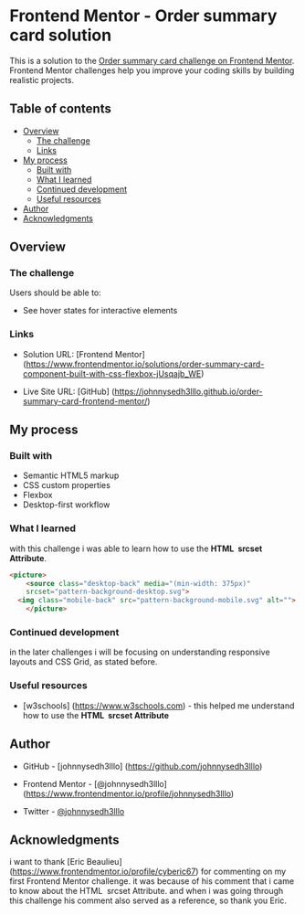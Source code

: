 # Frontend Mentor - Order summary card solution

This is a solution to the [Order summary card challenge on Frontend Mentor](https://www.frontendmentor.io/challenges/order-summary-component-QlPmajDUj). Frontend Mentor challenges help you improve your coding skills by building realistic projects. 

## Table of contents

- [Overview](#overview)
  - [The challenge](#the-challenge)
  - [Links](#links)
- [My process](#my-process)
  - [Built with](#built-with)
  - [What I learned](#what-i-learned)
  - [Continued development](#continued-development)
  - [Useful resources](#useful-resources)
- [Author](#author)
- [Acknowledgments](#acknowledgments)

## Overview

### The challenge
Users should be able to:

- See hover states for interactive elements

### Links

- Solution URL: [Frontend Mentor] (https://www.frontendmentor.io/solutions/order-summary-card-component-built-with-css-flexbox-jUsqajb_WE)

- Live Site URL: [GitHub] (https://johnnysedh3lllo.github.io/order-summary-card-frontend-mentor/)

## My process

### Built with

- Semantic HTML5 markup
- CSS custom properties
- Flexbox
- Desktop-first workflow

### What I learned
with this challenge i was able to learn how to use the **HTML <source> srcset Attribute**.

```html
<picture>
    <source class="desktop-back" media="(min-width: 375px)" 
    srcset="pattern-background-desktop.svg">
  <img class="mobile-back" src="pattern-background-mobile.svg" alt="">
    </picture>
```

### Continued development
in the later challenges i will be focusing on understanding responsive layouts and CSS Grid, as stated before.

### Useful resources

- [w3schools] (https://www.w3schools.com) - this helped me understand how to use the **HTML <source> srcset Attribute**


## Author
- GitHub - [johnnysedh3lllo] (https://github.com/johnnysedh3lllo)

- Frontend Mentor - [@johnnysedh3lllo] (https://www.frontendmentor.io/profile/johnnysedh3lllo)

- Twitter - [@johnnysedh3lllo](https://www.twitter.com/johnnysedh3lllo)

## Acknowledgments
i want to thank [Eric Beaulieu] (https://www.frontendmentor.io/profile/cyberic67) for commenting on my first Frontend Mentor challenge. it was because of his comment that i came to know about the HTML <source> srcset Attribute. and when i was going through this challenge his comment also served as a reference, so thank you Eric.
